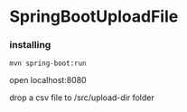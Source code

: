# SpringBootUploadFile

### installing

```
mvn spring-boot:run
```

open localhost:8080

drop a csv file to /src/upload-dir folder